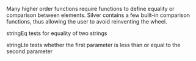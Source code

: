 Many higher order functions require functions to define equality or comparison between elements. Silver contains a few built-in comparison functions, thus allowing the user to avoid reinventing the wheel.

stringEq tests for equality of two strings

stringLte tests whether the first parameter is less than or equal to the second parameter